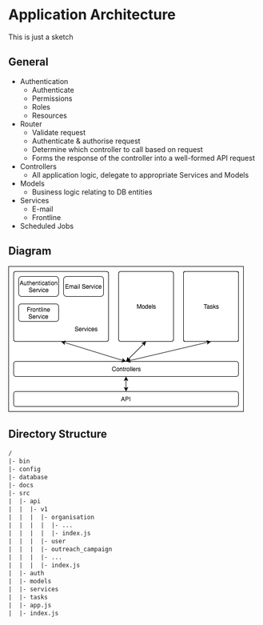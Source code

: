 # Application Architecture
This is just a sketch

## General
* Authentication
  * Authenticate
  * Permissions
  * Roles
  * Resources
* Router
  * Validate request
  * Authenticate & authorise request
  * Determine which controller to call based on request
  * Forms the response of the controller into a well-formed API request
* Controllers
  * All application logic, delegate to appropriate Services and Models
* Models
  * Business logic relating to DB entities
* Services
  * E-mail
  * Frontline
* Scheduled Jobs

## Diagram
![[application architecture]](./assets/architecture.png)

## Directory Structure
```
/
|- bin
|- config
|- database
|- docs
|- src
|  |- api
|  |  |- v1
|  |  |  |- organisation
|  |  |  |  |- ...
|  |  |  |  |- index.js
|  |  |  |- user
|  |  |  |- outreach_campaign
|  |  |  |- ...
|  |  |  |- index.js
|  |- auth
|  |- models
|  |- services
|  |- tasks
|  |- app.js
|  |- index.js
```
